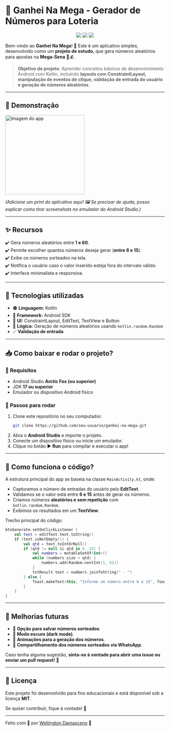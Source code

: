 # 🎰 Ganhei Na Mega - Gerador de Números para Loteria  

<p align="center">
  <img src="https://img.shields.io/badge/Kotlin-1.9-blue?style=for-the-badge&logo=kotlin" />
  <img src="https://img.shields.io/badge/Android-12-green?style=for-the-badge&logo=android" />
  <img src="https://img.shields.io/badge/Status-Em%20Desenvolvimento-orange?style=for-the-badge" />
</p>

Bem-vindo ao **Ganhei Na Mega**! 🎉 Este é um aplicativo simples, desenvolvido como um **projeto de estudo**, que gera números aleatórios para apostas na **Mega-Sena** 🎰💰.

> **Objetivo do projeto**: Aprender conceitos básicos de desenvolvimento Android com Kotlin, incluindo **layouts com ConstraintLayout, manipulação de eventos de clique, validação de entrada do usuário e geração de números aleatórios**.

---

## 📱 Demonstração  

<img src="https://via.placeholder.com/300x600.png?text=Ganhei+na+Mega+App" width="250" alt="Imagem do app"/>

*(Adicione um print do aplicativo aqui! 🖼️ Se precisar de ajuda, posso explicar como tirar screenshots no emulador do Android Studio.)*

---

## ✨ Recursos  

✔️ Gera números aleatórios entre **1 e 60**.  
✔️ Permite escolher quantos números deseja gerar (**entre 6 e 15**).  
✔️ Exibe os números sorteados na tela.  
✔️ Notifica o usuário caso o valor inserido esteja fora do intervalo válido.  
✔️ Interface minimalista e responsiva.  

---

## 🚀 Tecnologias utilizadas  

- 🟠 **Linguagem:** Kotlin  
- 📱 **Framework:** Android SDK  
- 🎨 **UI:** ConstraintLayout, EditText, TextView e Button  
- 🔢 **Lógica:** Geração de números aleatórios usando `kotlin.random.Random`  
- ✅ **Validação de entrada**  

---

## 📥 Como baixar e rodar o projeto?  

### 📌 **Requisitos**  
- Android Studio **Arctic Fox (ou superior)**
- JDK **17 ou superior**
- Emulador ou dispositivo Android físico

### 🔽 **Passos para rodar**
1. Clone este repositório no seu computador:
   ```bash
   git clone https://github.com/seu-usuario/ganhei-na-mega.git
   ```
2. Abra o **Android Studio** e importe o projeto.  
3. Conecte um dispositivo físico ou inicie um emulador.  
4. Clique no botão ▶️ **Run** para compilar e executar o app!  

---

## 📝 Como funciona o código?  

A estrutura principal do app se baseia na classe `MainActivity.kt`, onde:
- Capturamos o número de entradas do usuário pelo **EditText**.
- Validamos se o valor está entre **6 e 15** antes de gerar os números.
- Criamos números **aleatórios e sem repetição** com `kotlin.random.Random`.
- Exibimos os resultados em um **TextView**.

Trecho principal do código:
```kotlin
btnGenerate.setOnClickListener {
    val text = editText.text.toString()
    if (text.isNotEmpty()) {
        val qtd = text.toIntOrNull()
        if (qtd != null && qtd in 6..15) {
            val numbers = mutableSetOf<Int>()
            while (numbers.size < qtd) {
                numbers.add(Random.nextInt(1, 61))
            }
            txtResult.text = numbers.joinToString(" - ")
        } else {
            Toast.makeText(this, "Informe um número entre 6 e 15", Toast.LENGTH_LONG).show()
        }
    }
}
```

---

## 📌 Melhorias futuras  
- 📌 **Opção para salvar números sorteados**.  
- 📌 **Modo escuro (dark mode)**.  
- 📌 **Animações para a geração dos números**.  
- 📌 **Compartilhamento dos números sorteados via WhatsApp**.  

Caso tenha alguma sugestão, **sinta-se à vontade para abrir uma issue ou enviar um pull request!** 🚀

---

## 📜 Licença  
Este projeto foi desenvolvido para fins educacionais e está disponível sob a licença **MIT**.  

Se quiser contribuir, fique à vontade! 🤝  

---

Feito com 💜 por [Wellington Damasceno](https://github.com/wellfurtado) 🚀  
